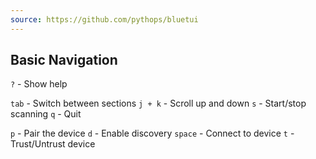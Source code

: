 ```yaml
---
source: https://github.com/pythops/bluetui
---
```

## Basic Navigation

`?` - Show help

`tab` - Switch between sections
`j + k` - Scroll up and down
`s` - Start/stop scanning
`q` - Quit

`p` - Pair the device
`d` - Enable discovery
`space` - Connect to device
`t` - Trust/Untrust device

